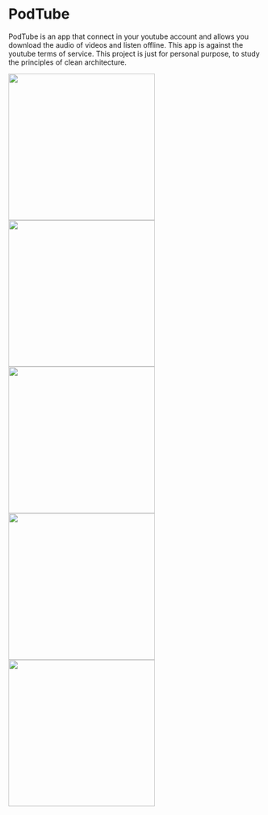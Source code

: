 # PodTube

PodTube is an app that connect in your youtube account and allows you download the audio of videos and listen offline.
This app is against the youtube terms of service.
This project is just for personal purpose, to study the principles of clean architecture.

<img src="https://github.com/marcosharbs/podtube/blob/master/PodTube/samples/sample_01.png" width="290px">
<img src="https://github.com/marcosharbs/podtube/blob/master/PodTube/samples/sample_02.png" width="290px">
<img src="https://github.com/marcosharbs/podtube/blob/master/PodTube/samples/sample_03.png" width="290px">
<img src="https://github.com/marcosharbs/podtube/blob/master/PodTube/samples/sample_04.png" width="290px">
<img src="https://github.com/marcosharbs/podtube/blob/master/PodTube/samples/sample_05.png" width="290px">